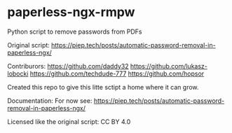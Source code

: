 # paperless-ngx-rmpw
Python script to remove passwords from PDFs

Original script:
https://piep.tech/posts/automatic-password-removal-in-paperless-ngx/

Contriburors:
https://github.com/daddy32
https://github.com/lukasz-lobocki
https://github.com/techdude-777
https://github.com/hopsor


Created this repo to give this litte sctipt a home where it can grow.

Documentation:
For now see: https://piep.tech/posts/automatic-password-removal-in-paperless-ngx/

Licensed like the original script: CC BY 4.0 